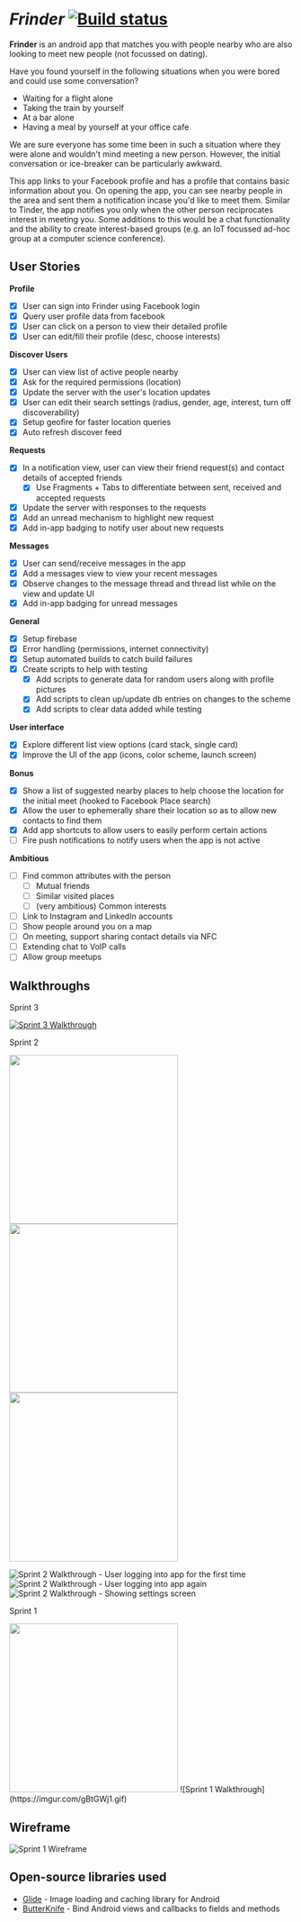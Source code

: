 # *Frinder* [![Build status](https://travis-ci.org/frinder/frinder-app.svg?branch=master)](https://travis-ci.org/frinder/frinder-app/builds)

**Frinder** is an android app that matches you with people nearby who are also looking to meet new people (not focussed on dating).

Have you found yourself in the following situations when you were bored and could use some conversation? 
- Waiting for a flight alone 
- Taking the train by yourself 
- At a bar alone
- Having a meal by yourself at your office cafe  

We are sure everyone has some time been in such a situation where they were alone and wouldn't mind meeting a new person. However, the initial conversation or ice-breaker can be particularly awkward.

This app links to your Facebook profile and has a profile that contains basic information about you. On opening the app, you can see nearby people in the area and sent them a notification incase you'd like to meet them. Similar to Tinder, the app notifies you only when the other person reciprocates interest in meeting you. Some additions to this would be a chat functionality and the ability to create interest-based groups (e.g. an IoT focussed ad-hoc group at a computer science conference).

## User Stories

**Profile**
* [X] User can sign into Frinder using Facebook login
* [X] Query user profile data from facebook
* [X] User can click on a person to view their detailed profile
* [X] User can edit/fill their profile (desc, choose interests)

**Discover Users**
* [X] User can view list of active people nearby
* [X] Ask for the required permissions (location)
* [X] Update the server with the user's location updates
* [X] User can edit their search settings (radius, gender, age, interest, turn off discoverability)
* [X] Setup geofire for faster location queries
* [x] Auto refresh discover feed

**Requests**
* [X] In a notification view, user can view their friend request(s) and contact details of accepted friends
  * [X] Use Fragments + Tabs to differentiate between sent, received and accepted requests
* [X] Update the server with responses to the requests
* [X] Add an unread mechanism to highlight new request
* [X] Add in-app badging to notify user about new requests

**Messages**
* [X] User can send/receive messages in the app
* [X] Add a messages view to view your recent messages
* [x] Observe changes to the message thread and thread list while on the view and update UI
* [x] Add in-app badging for unread messages

**General**
* [x] Setup firebase
* [x] Error handling (permissions, internet connectivity)
* [X] Setup automated builds to catch build failures
* [X] Create scripts to help with testing
  * [x] Add scripts to generate data for random users along with profile pictures
  * [x] Add scripts to clean up/update db entries on changes to the scheme
  * [x] Add scripts to clear data added while testing

**User interface**
* [x] Explore different list view options (card stack, single card)
* [x] Improve the UI of the app (icons, color scheme, launch screen)

**Bonus**
* [x] Show a list of suggested nearby places to help choose the location for the initial meet (hooked to Facebook Place search)
* [x] Allow the user to ephemerally share their location so as to allow new contacts to find them
* [x] Add app shortcuts to allow users to easily perform certain actions
* [ ] Fire push notifications to notify users when the app is not active

**Ambitious**
* [ ] Find common attributes with the person
  * [ ] Mutual friends
  * [ ] Similar visited places
  * [ ] (very ambitious) Common interests
* [ ] Link to Instagram and LinkedIn accounts
* [ ] Show people around you on a map
* [ ] On meeting, support sharing contact details via NFC
* [ ] Extending chat to VoIP calls
* [ ] Allow group meetups

## Walkthroughs

Sprint 3

[![Sprint 3 Walkthrough](https://user-images.githubusercontent.com/1111292/32263236-1621d046-be96-11e7-955e-3f6c05825cc0.png)](https://www.youtube.com/watch?v=kgYTNTG9ht0&feature=youtu.be)

Sprint 2

<img src="https://i.imgur.com/8d9zsQr.gif" width="300"> <img src="https://i.imgur.com/eB4oOkB.gif" width="300">
<img src="https://i.imgur.com/u3u2nst.gif" width="300">


![Sprint 2 Walkthrough - User logging into app for the first time](https://i.imgur.com/8d9zsQr.gif) ![Sprint 2 Walkthrough - User logging into app again](https://i.imgur.com/eB4oOkB.gif) ![Sprint 2 Walkthrough - Showing settings screen](https://i.imgur.com/u3u2nst.gif)

Sprint 1

<img src="https://imgur.com/gBtGWj1.gif" width="300">
![Sprint 1 Walkthrough](https://imgur.com/gBtGWj1.gif)

## Wireframe

![Sprint 1 Wireframe](https://user-images.githubusercontent.com/1111292/31313212-b4bbb4d8-ab90-11e7-9346-af22cdf64056.JPG)

## Open-source libraries used

- [Glide](https://github.com/bumptech/glide) - Image loading and caching library for Android
- [ButterKnife](https://github.com/JakeWharton/butterknife) - Bind Android views and callbacks to fields and methods
